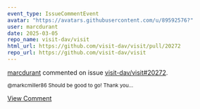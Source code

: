 ```yaml
---
event_type: IssueCommentEvent
avatar: "https://avatars.githubusercontent.com/u/89592576?"
user: marcdurant
date: 2025-03-05
repo_name: visit-dav/visit
html_url: https://github.com/visit-dav/visit/pull/20272
repo_url: https://github.com/visit-dav/visit
---
```


<a href='https://github.com/marcdurant' target='_blank'>marcdurant</a> commented on issue <a href='https://github.com/visit-dav/visit/pull/20272' target='_blank'>visit-dav/visit#20272</a>.

<small>@markcmiller86 Should be good to go! Thank you...</small>

<a href='https://github.com/visit-dav/visit/pull/20272' target='_blank'>View Comment</a>